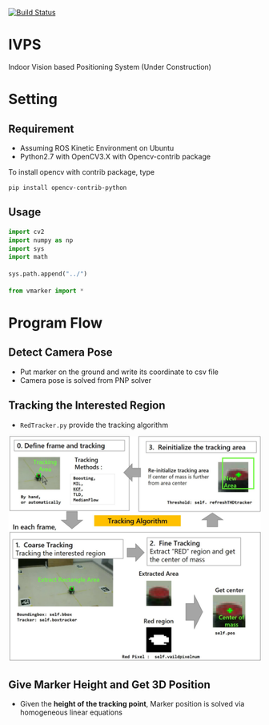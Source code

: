 [![Build Status](https://travis-ci.org/YoshiRi/IVPS.svg?branch=Development)](https://travis-ci.org/YoshiRi/IVPS)

# IVPS
Indoor Vision based Positioning System (Under Construction)

# Setting

## Requirement

- Assuming ROS Kinetic Environment on Ubuntu
- Python2.7 with OpenCV3.X with Opencv-contrib package

To install opencv with contrib package, type

```
pip install opencv-contrib-python
```

## Usage

```python
import cv2
import numpy as np
import sys
import math

sys.path.append("../")

from vmarker import *
```


# Program Flow

## Detect Camera Pose

- Put marker on the ground and write its coordinate to csv file
- Camera pose is solved from PNP solver


## Tracking the Interested Region

- `RedTracker.py` provide the tracking algorithm

![](tracker_algorithm.jpg)

## Give Marker Height and Get 3D Position

- Given the **height of the tracking point**, Marker position is solved via homogeneous linear equations

